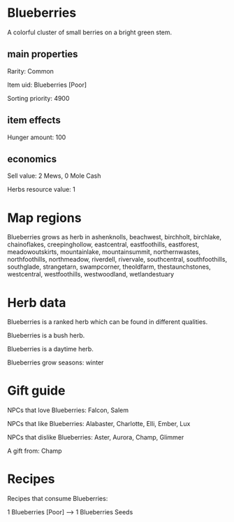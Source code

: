 # Blueberries

A colorful cluster of small berries on a bright green stem.

## main properties

Rarity: Common

Item uid: Blueberries [Poor]

Sorting priority: 4900

## item effects

Hunger amount: 100

## economics

Sell value: 2 Mews, 0 Mole Cash

Herbs resource value: 1

# Map regions

Blueberries grows as herb in ashenknolls, beachwest, birchholt, birchlake, chainoflakes, creepinghollow, eastcentral, eastfoothills, eastforest, meadowoutskirts, mountainlake, mountainsummit, northernwastes, northfoothills, northmeadow, riverdell, rivervale, southcentral, southfoothills, southglade, strangetarn, swampcorner, theoldfarm, thestaunchstones, westcentral, westfoothills, westwoodland, wetlandestuary

# Herb data

Blueberries is a ranked herb which can be found in different qualities.

Blueberries is a bush herb.

Blueberries is a daytime herb.

Blueberries grow seasons: winter

# Gift guide

NPCs that love Blueberries: Falcon, Salem

NPCs that like Blueberries: Alabaster, Charlotte, Elli, Ember, Lux

NPCs that dislike Blueberries: Aster, Aurora, Champ, Glimmer

A gift from: Champ

# Recipes

Recipes that consume Blueberries:

1 Blueberries [Poor] --> 1 Blueberries Seeds